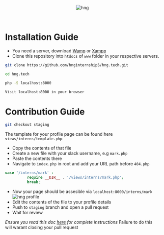 <div align="center">
  
![hng](https://res.cloudinary.com/iambeejayayo/image/upload/v1554240066/brand-logo.png)

<br>

</div>

# Installation Guide

- You need a server, download [Wamp](http://www.wampserver.com/en/) or [Xampp](https://www.apachefriends.org/index.html)
- Clone this repository into `htdocs` of `www` folder in your respective servers.

```bash
git clone https://github.com/hnginternship5/hng.tech.git
```
```bash
cd hng.tech
```
```bash
php -S localhost:8000
```
```bash
Visit localhost:8000 in your browser
```

# Contribution Guide

```bash
git checkout staging
```
The template for your profile page can be found here
`views/interns/template.php`
- Copy the contents of that file
- Create a new file with your slack username, e.g `mark.php`
- Paste the contents there
- Navigate to `index.php` in root and add your URL path before `404.php`
```php
case '/interns/mark' :
          require __DIR__ . '/views/interns/mark.php';
          break;
```
- Now your page should be assesible via `localhost:8000/interns/mark`
![hng profile](https://res.cloudinary.com/iambeejayayo/image/upload/v1554302765/download.png)
- Edit the contents of the file to your profile details
- Push to `staging` branch and open a pull request
- Wait for review

*Ensure you read this doc [here](https://docs.google.com/document/d/1TxZqGLsut4ZVJEP6xF-DZGq3goaHfQ2phF-1I3YbrNc/edit?usp=sharing) for complete instructions*
Failure to do this will warant closing your pull request
